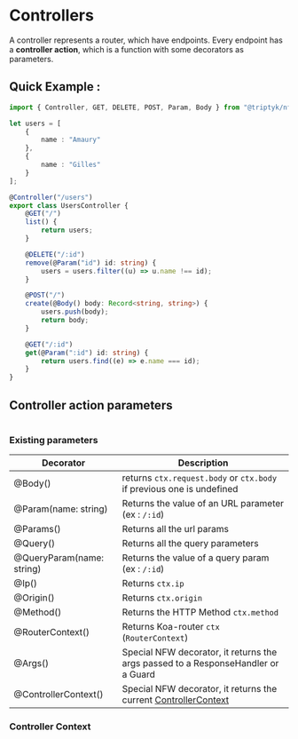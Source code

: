 # Controllers

A controller represents a router, which have endpoints.
Every endpoint has a **controller action**, which is a function with some decorators as parameters.   

## Quick Example : 

``` typescript
import { Controller, GET, DELETE, POST, Param, Body } from "@triptyk/nfw-core";

let users = [
    {
        name : "Amaury"
    },
    {
        name : "Gilles"
    }
];

@Controller("/users")
export class UsersController {
    @GET("/") 
    list() {
        return users; 
    }

    @DELETE("/:id") 
    remove(@Param("id") id: string) {
        users = users.filter((u) => u.name !== id);     
    }

    @POST("/")
    create(@Body() body: Record<string, string>) {
        users.push(body);
        return body;
    }

    @GET("/:id")
    get(@Param(":id") id: string) {
        return users.find((e) => e.name === id);
    }
}
```

## Controller action parameters
```ts

```

### Existing parameters
| Decorator  | Description |
| ------------- | ------------- |
| @Body()  | returns `ctx.request.body` or `ctx.body` if previous one is undefined  |
| @Param(name: string)  | Returns the value of an URL parameter (ex : `/:id`) |
| @Params()  | Returns all the url params |
| @Query()  | Returns all the query parameters |
| @QueryParam(name: string)  | Returns the value of a query param (ex : `/:id`) |
| @Ip()  | Returns `ctx.ip` |
| @Origin()  | Returns `ctx.origin` |
| @Method()  | Returns the HTTP Method `ctx.method` |
| @RouterContext()  | Returns Koa-router `ctx` (`RouterContext`) |
| @Args()  | Special NFW decorator, it returns the args passed to a ResponseHandler or a Guard |
| @ControllerContext()  | Special NFW decorator, it returns the current [ControllerContext]() |

### Controller Context

